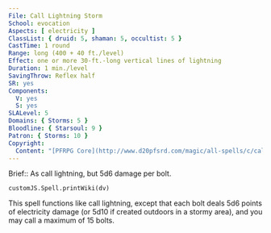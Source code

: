 ```yaml
---
File: Call Lightning Storm
School: evocation
Aspects: [ electricity ]
ClassList: { druid: 5, shaman: 5, occultist: 5 }
CastTime: 1 round
Range: long (400 + 40 ft./level)
Effect: one or more 30-ft.-long vertical lines of lightning
Duration: 1 min./level
SavingThrow: Reflex half
SR: yes
Components:
  V: yes
  S: yes
SLALevel: 5
Domains: { Storms: 5 }
Bloodline: { Starsoul: 9 }
Patron: { Storms: 10 }
Copyright:
  Content: "[PFRPG Core](http://www.d20pfsrd.com/magic/all-spells/c/call-lightning-storm)"
---
```

Brief:: As call lightning, but 5d6 damage per bolt.

```dataviewjs
customJS.Spell.printWiki(dv)
```

This spell functions like call lightning, except that each bolt deals 5d6 points of electricity damage (or 5d10 if created outdoors in a stormy area), and you may call a maximum of 15 bolts.

